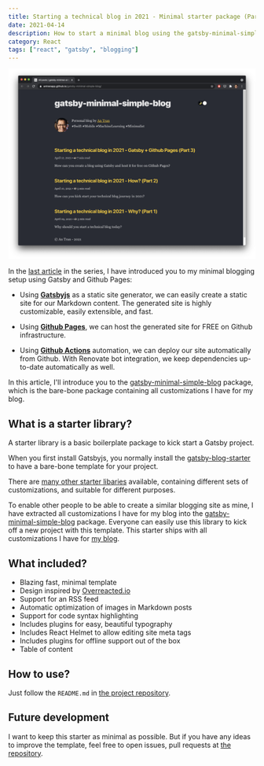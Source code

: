 ```yaml
---
title: Starting a technical blog in 2021 - Minimal starter package (Part 4)
date: 2021-04-14
description: How to start a minimal blog using the gatsby-minimal-simple-blog package?
category: React
tags: ["react", "gatsby", "blogging"]
---
```


![writing blog](banner.png)

In the [last article](https://antran.app/2021/minimal-technical-blogging-part3/) in the series, I have introduced you to my minimal blogging setup using Gatsby and Github Pages: 

- Using **[Gatsbyjs](https://www.gatsbyjs.com/)** as a static site generator, we can easily create a static site for our Markdown content. The generated site is highly customizable, easily extensible, and fast.

- Using **[Github Pages](https://pages.github.com/)**, we can host the generated site for FREE on Github infrastructure.

- Using **[Github Actions](https://github.com/features/actions)** automation, we can deploy our site automatically from Github. With Renovate bot integration, we keep dependencies up-to-date automatically as well.

In this article, I'll introduce you to the [gatsby-minimal-simple-blog](https://github.com/antranapp/gatsby-minimal-simple-blog) package, which is the bare-bone package containing all customizations I have for my blog.

## What is a starter library?

A starter library is a basic boilerplate package to kick start a Gatsby project. 

When you first install Gatsbyjs, you normally install the [gatsby-blog-starter](https://github.com/gatsbyjs/gatsby-starter-blog) to have a bare-bone template for your project.

There are [many other starter libaries](https://www.gatsbyjs.com/starters/) available, containing different sets of customizations, and suitable for different purposes.

To enable other people to be able to create a similar blogging site as mine, I have extracted all customizations I have for my blog into the [gatsby-minimal-simple-blog](https://github.com/antranapp/gatsby-minimal-simple-blog) package. Everyone can easily use this library to kick off a new project with this template. This starter ships with all customizations I have for [my blog](https://antran.app).

## What included?

- Blazing fast, minimal template
- Design inspired by [Overreacted.io](https://overreacted.io)
- Support for an RSS feed
- Automatic optimization of images in Markdown posts
- Support for code syntax highlighting
- Includes plugins for easy, beautiful typography
- Includes React Helmet to allow editing site meta tags
- Includes plugins for offline support out of the box 
- Table of content

## How to use?

Just follow the `README.md` in [the project repository](https://github.com/antranapp/gatsby-minimal-simple-blog).

## Future development

I want to keep this starter as minimal as possible. But if you have any ideas to improve the template, feel free to open issues, pull requests at [the repository](https://github.com/antranapp/gatsby-minimal-simple-blog).